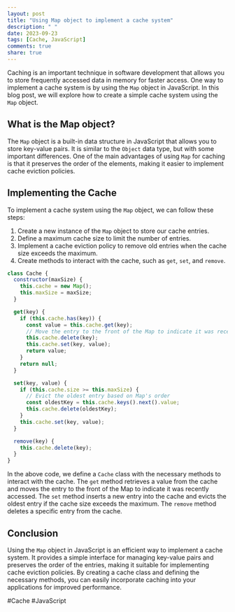 ```yaml
---
layout: post
title: "Using Map object to implement a cache system"
description: " "
date: 2023-09-23
tags: [Cache, JavaScript]
comments: true
share: true
---
```


Caching is an important technique in software development that allows you to store frequently accessed data in memory for faster access. One way to implement a cache system is by using the `Map` object in JavaScript. In this blog post, we will explore how to create a simple cache system using the `Map` object.

## What is the Map object?

The `Map` object is a built-in data structure in JavaScript that allows you to store key-value pairs. It is similar to the `Object` data type, but with some important differences. One of the main advantages of using `Map` for caching is that it preserves the order of the elements, making it easier to implement cache eviction policies.

## Implementing the Cache

To implement a cache system using the `Map` object, we can follow these steps:

1. Create a new instance of the `Map` object to store our cache entries.
2. Define a maximum cache size to limit the number of entries.
3. Implement a cache eviction policy to remove old entries when the cache size exceeds the maximum.
4. Create methods to interact with the cache, such as `get`, `set`, and `remove`.

```javascript
class Cache {
  constructor(maxSize) {
    this.cache = new Map();
    this.maxSize = maxSize;
  }

  get(key) {
    if (this.cache.has(key)) {
      const value = this.cache.get(key);
      // Move the entry to the front of the Map to indicate it was recently accessed
      this.cache.delete(key);
      this.cache.set(key, value);
      return value;
    }
    return null;
  }

  set(key, value) {
    if (this.cache.size >= this.maxSize) {
      // Evict the oldest entry based on Map's order
      const oldestKey = this.cache.keys().next().value;
      this.cache.delete(oldestKey);
    }
    this.cache.set(key, value);
  }

  remove(key) {
    this.cache.delete(key);
  }
}
```

In the above code, we define a `Cache` class with the necessary methods to interact with the cache. The `get` method retrieves a value from the cache and moves the entry to the front of the Map to indicate it was recently accessed. The `set` method inserts a new entry into the cache and evicts the oldest entry if the cache size exceeds the maximum. The `remove` method deletes a specific entry from the cache.

## Conclusion

Using the `Map` object in JavaScript is an efficient way to implement a cache system. It provides a simple interface for managing key-value pairs and preserves the order of the entries, making it suitable for implementing cache eviction policies. By creating a cache class and defining the necessary methods, you can easily incorporate caching into your applications for improved performance.

#Cache #JavaScript